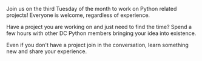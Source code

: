 <!--
.. title: July Project Night
.. slug: project-night
.. date: 2020-07-24 22:01:47 UTC-05:00
.. tags: 
.. category: project-night
.. link: https://www.meetup.com/pydistrict/events/jhbqrqybckbcc/
.. event_time: 2020-07-21 18:30:00 UTC-05:00
.. description: 
.. type: text
-->

Join us on the third Tuesday of the month to work on Python related projects!
Everyone is welcome, regardless of experience.

<!-- TEASER_END -->

Have a project you are working on and just need to find the time? Spend a few
hours with other DC Python members bringing your idea into existence.

Even if you don't have a project join in the conversation, learn something new
and share your experience.

